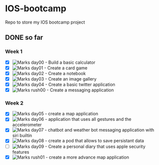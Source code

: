 # IOS-bootcamp
Repo to store my IOS bootcamp project

## DONE so far

### Week 1
- [x] ![Marks](https://img.shields.io/badge/marks-100%25-brightgreen.svg) day00 - Build a basic calculator
- [x] ![Marks](https://img.shields.io/badge/marks-100%25-brightgreen.svg) day01 - Create a card game
- [x] ![Marks](https://img.shields.io/badge/marks-100%25-brightgreen.svg) day02 - Create a notebook
- [x] ![Marks](https://img.shields.io/badge/marks-100%25-brightgreen.svg) day03 - Create an image gallery
- [x] ![Marks](https://img.shields.io/badge/marks-100%25-brightgreen.svg) day04 - Create a basic twitter application
- [x] ![Marks](https://img.shields.io/badge/marks-54%25-brightgreen.svg) rush00 - Create a messaging application
### Week 2
- [x] ![Marks](https://img.shields.io/badge/marks-100%25-brightgreen.svg) day05 - create a map application
- [x] ![Marks](https://img.shields.io/badge/marks-100%25-brightgreen.svg) day06 - application that uses all gestures and the accelerometer  
- [x] ![Marks](https://img.shields.io/badge/marks-100%25-brightgreen.svg) day07 - chatbot and weather bot messaging application with siri builtin
- [x] ![Marks](https://img.shields.io/badge/marks-100%25-brightgreen.svg) day08 - create a pod that allows to save persistant data
- [ ] ![Marks](https://img.shields.io/badge/failed-unattempted-orange.svg) day09 - Create a personal diary that uses apple security features
- [x] ![Marks](https://img.shields.io/badge/marks-100%25-brightgreen.svg) rush01 - create a more advance map application
